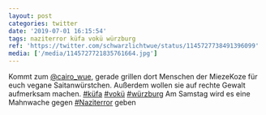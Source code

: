 ```yaml
---
layout: post
categories: twitter
date: '2019-07-01 16:15:54'
tags: naziterror küfa vokü würzburg
ref: 'https://twitter.com/schwarzlichtwue/status/1145727738491396099'
media: ['/media/1145727721835761664.jpg']
---
```

Kommt zum [@cairo_wue](https://twitter.com/cairo_wue), gerade grillen dort Menschen der MiezeKoze für euch vegane Saitanwürstchen. Außerdem wollen sie auf rechte Gewalt aufmerksam machen. [#küfa](/t/küfa) [#vokü](/t/vokü) [#würzburg](/t/würzburg) 
Am Samstag wird es eine Mahnwache gegen [#Naziterror](/t/naziterror) geben